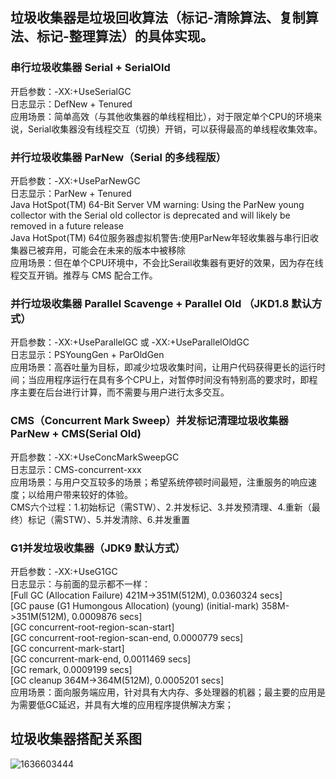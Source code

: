 ## 垃圾收集器是垃圾回收算法（标记-清除算法、复制算法、标记-整理算法）的具体实现。

### 串行垃圾收集器 Serial + SerialOld
开启参数：-XX:+UseSerialGC  
日志显示：DefNew + Tenured  
应用场景：简单高效（与其他收集器的单线程相比），对于限定单个CPU的环境来说，Serial收集器没有线程交互（切换）开销，可以获得最高的单线程收集效率。

### 并行垃圾收集器 ParNew（Serial 的多线程版）
开启参数：-XX:+UseParNewGC  
日志显示：ParNew + Tenured  
Java HotSpot(TM) 64-Bit Server VM warning: Using the ParNew young collector with the Serial old collector is deprecated and will likely be removed in a future release  
Java HotSpot(TM) 64位服务器虚拟机警告:使用ParNew年轻收集器与串行旧收集器已被弃用，可能会在未来的版本中被移除   
应用场景：但在单个CPU环境中，不会比Serail收集器有更好的效果，因为存在线程交互开销。推荐与 CMS 配合工作。

### 并行垃圾收集器 Parallel Scavenge + Parallel Old （JKD1.8 默认方式）
开启参数：-XX:+UseParallelGC 或 -XX:+UseParallelOldGC  
日志显示：PSYoungGen + ParOldGen   
应用场景：高吞吐量为目标，即减少垃圾收集时间，让用户代码获得更长的运行时间；当应用程序运行在具有多个CPU上，对暂停时间没有特别高的要求时，即程序主要在后台进行计算，而不需要与用户进行太多交互。

### CMS（Concurrent Mark Sweep）并发标记清理垃圾收集器 ParNew + CMS(Serial Old)
开启参数：-XX:+UseConcMarkSweepGC  
日志显示：CMS-concurrent-xxx    
应用场景：与用户交互较多的场景；希望系统停顿时间最短，注重服务的响应速度；以给用户带来较好的体验。    
CMS六个过程：1.初始标记（需STW）、2.并发标记、3.并发预清理、4.重新（最终）标记（需STW）、5.并发清除、6.并发重置 

### G1并发垃圾收集器（JDK9 默认方式）
开启参数：-XX:+UseG1GC  
日志显示：与前面的显示都不一样：  
      [Full GC (Allocation Failure)  421M->351M(512M), 0.0360324 secs]  
      [GC pause (G1 Humongous Allocation) (young) (initial-mark) 358M->351M(512M), 0.0009876 secs]  
      [GC concurrent-root-region-scan-start]  
      [GC concurrent-root-region-scan-end, 0.0000779 secs]  
      [GC concurrent-mark-start]  
      [GC concurrent-mark-end, 0.0011469 secs]  
      [GC remark, 0.0009199 secs]  
      [GC cleanup 364M->364M(512M), 0.0005201 secs]  
应用场景：面向服务端应用，针对具有大内存、多处理器的机器；最主要的应用是为需要低GC延迟，并具有大堆的应用程序提供解决方案；  

## 垃圾收集器搭配关系图
![1636603444](https://user-images.githubusercontent.com/18158758/141235039-d7f3740f-9e6c-433e-9d2d-c5466df33527.png)


